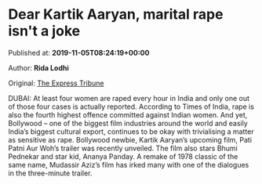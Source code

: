 
# Dear Kartik Aaryan, marital rape isn't a joke

Published at: **2019-11-05T08:24:19+00:00**

Author: **Rida Lodhi**

Original: [The Express Tribune](https://tribune.com.pk/story/2093842/4-dear-kartik-aaryan-marital-rape-isnt-joke/)

DUBAI: At least four women are raped every hour in India and only one out of those four cases is actually reported. According to Times of India, rape is also the fourth highest offence committed against Indian women.
And yet, Bollywood – one of the biggest film industries around the world and easily India’s biggest cultural export, continues to be okay with trivialising a matter as sensitive as rape.
Bollywood newbie, Kartik Aaryan’s upcoming film, Pati Patni Aur Woh’s trailer was recently unveiled. The film also stars Bhumi Pednekar and star kid, Ananya Panday. A remake of 1978 classic of the same name, Mudassir Aziz’s film has irked many with one of the dialogues in the three-minute trailer.
